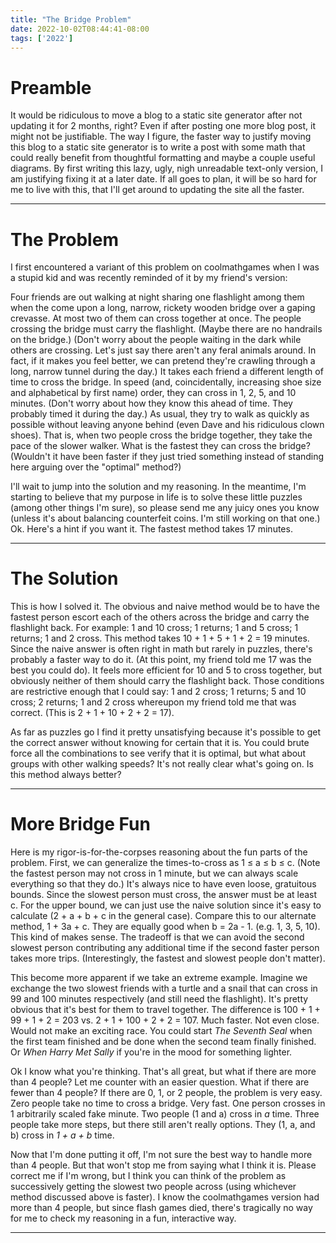 ```yaml
---
title: "The Bridge Problem"
date: 2022-10-02T08:44:41-08:00
tags: ['2022']
---
```


# Preamble

It would be ridiculous to move a blog to a static site generator after not updating it for 2 months, right?
Even if after posting one more blog post, it might not be justifiable.
The way I figure, the faster way to justify moving this blog to a static site generator is to write a post with some math that could really benefit from thoughtful formatting and maybe a couple useful diagrams.
By first writing this lazy, ugly, nigh unreadable text-only version, I am justifying fixing it at a later date.
If all goes to plan, it will be so hard for me to live with this, that I'll get around to updating the site all the faster.

---

# The Problem

I first encountered a variant of this problem on coolmathgames when I was a stupid kid and was recently reminded of it by my friend's version:

Four friends are out walking at night sharing one flashlight among them when the come upon a long, narrow, rickety wooden bridge over a gaping crevasse.
At most two of them can cross together at once.
The people crossing the bridge must carry the flashlight.
(Maybe there are no handrails on the bridge.)
(Don't worry about the people waiting in the dark while others are crossing.
Let's just say there aren't any feral animals around.
In fact, if it makes you feel better, we can pretend they're crawling through a long, narrow tunnel during the day.)
It takes each friend a different length of time to cross the bridge.
In speed (and, coincidentally, increasing shoe size and alphabetical by first name) order, they can cross in 1, 2, 5, and 10 minutes.
(Don't worry about how they know this ahead of time.
They probably timed it during the day.)
As usual, they try to walk as quickly as possible without leaving anyone behind (even Dave and his ridiculous clown shoes).
That is, when two people cross the bridge together, they take the pace of the slower walker.
What is the fastest they can cross the bridge?
(Wouldn't it have been faster if they just tried something instead of standing here arguing over the "optimal" method?)

I'll wait to jump into the solution and my reasoning.
In the meantime, I'm starting to believe that my purpose in life is to solve these little puzzles (among other things I'm sure), so please send me any juicy ones you know (unless it's about balancing counterfeit coins.
I'm still working on that one.)
Ok. Here's a hint if you want it.
The fastest method takes 17 minutes.

---

# The Solution

This is how I solved it.
The obvious and naive method would be to have the fastest person escort each of the others across the bridge and carry the flashlight back.
For example: 1 and 10 cross; 1 returns; 1 and 5 cross; 1 returns; 1 and 2 cross.
This method takes 10 + 1 + 5 + 1 + 2 = 19 minutes.
Since the naive answer is often right in math but rarely in puzzles, there's probably a faster way to do it.
(At this point, my friend told me 17 was the best you could do).
It feels more efficient for 10 and 5 to cross together, but obviously neither of them should carry the flashlight back.
Those conditions are restrictive enough that I could say: 1 and 2 cross; 1 returns; 5 and 10 cross; 2 returns; 1 and 2 cross whereupon my friend told me that was correct.
(This is 2 + 1 + 10 + 2 + 2 = 17).

As far as puzzles go I find it pretty unsatisfying because it's possible to get the correct answer without knowing for certain that it is.
You could brute force all the combinations to see verify that it is optimal, but what about groups with other walking speeds?
It's not really clear what's going on.
Is this method always better?

---

# More Bridge Fun

Here is my rigor-is-for-the-corpses reasoning about the fun parts of the problem.
First, we can generalize the times-to-cross as 1 &le; a &le; b &le; c.
(Note the fastest person may not cross in 1 minute, but we can always scale everything so that they do.)
It's always nice to have even loose, gratuitous bounds.
Since the slowest person must cross, the answer must be at least c.
For the upper bound, we can just use the naive solution since it's easy to calculate (2 + a + b + c in the general case).
Compare this to our alternate method, 1 + 3a + c.
They are equally good when b = 2a - 1. (e.g. 1, 3, 5, 10).
This kind of makes sense.
The tradeoff is that we can avoid the second slowest person contributing any additional time if the second faster person takes more trips.
(Interestingly, the fastest and slowest people don't matter).

This become more apparent if we take an extreme example.
Imagine we exchange the two slowest friends with a turtle and a snail that can cross in 99 and 100 minutes respectively (and still need the flashlight).
It's pretty obvious that it's best for them to travel together.
The difference is 100 + 1 + 99 + 1 + 2 = 203 vs. 2 + 1 + 100 + 2 + 2 = 107. Much faster. Not even close. Would not make an exciting race. You could start *The Seventh Seal* when the first team finished and be done when the second team finally finished. Or *When Harry Met Sally* if you're in the mood for something lighter.

Ok I know what you're thinking.
That's all great, but what if there are more than 4 people?
Let me counter with an easier question.
What if there are fewer than 4 people?
If there are 0, 1, or 2 people, the problem is very easy.
Zero people take no time to cross a bridge. Very fast.
One person crosses in 1 arbitrarily scaled fake minute.
Two people (1 and a) cross in *a* time.
Three people take more steps, but there still aren't really options.
They (1, a, and b) cross in *1 + a + b* time.

Now that I'm done putting it off, I'm not sure the best way to handle more than 4 people.
But that won't stop me from saying what I think it is.
Please correct me if I'm wrong, but I think you can think of the problem as successively getting the slowest two people across (using whichever method discussed above is faster).
I know the coolmathgames version had more than 4 people, but since flash games died, there's tragically no way for me to check my reasoning in a fun, interactive way.

---

